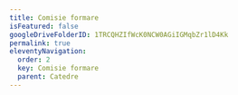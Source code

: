 ```yaml
---
title: Comisie formare
isFeatured: false
googleDriveFolderID: 1TRCQHZIfWcK0NCW0AGiIGMqbZr1lD4Kk
permalink: true
eleventyNavigation:
  order: 2
  key: Comisie formare
  parent: Catedre
---
```

